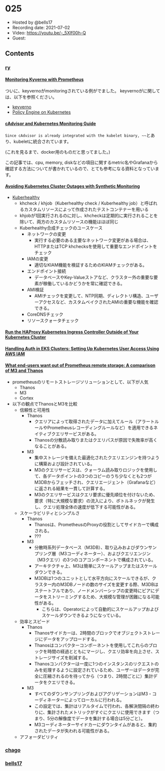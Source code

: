 # 025

- Hosted by @bells17
- Recording date: 2021-07-02
- Video: https://youtu.be/-_5Xlf00h-Q
- Guest:

## Contents

### [ry](https://twitter.com/URyo_0213)
#### [Monitoring Kyverno with Prometheus](https://nirmata.com/2021/06/18/monitoring-kyverno-with-prometheus/?utm_medium=email&_hsmi=136268628&_hsenc=p2ANqtz-8LKorO3aGxWZ3I333vWoVNs93yMD6lYS6wVzXKtyuqlzx5vm2QmMoBmImb_JCpPeVypjp7aFsYVUDzWkyefOrMylSutg&utm_content=136268628&utm_source=hs_email)

ついに、keyvernoがmonitoringされている例がでました。
keyvernoがに関しては、以下を参照ください。
- [keyverno](https://github.com/kyverno/kyverno)
- [Policy Engine on Kubernetes](https://speakerdeck.com/ry/policy-engine-on-kubernetes)

#### [cAdvisor and Kubernetes Monitoring Guide](https://www.cloudforecast.io/blog/cadvisor-and-kubernetes-monitoring-guide/?utm_medium=email&_hsmi=136268628&_hsenc=p2ANqtz-9kxHZC-21qKlC7vStJ7nZ56D0bpMNiCODTo08Ty8FqWAt05W12RedPi7ifoxxXzLOFH9WeIo4k7kJabFtiS57gMr_Vbg&utm_content=136268628&utm_source=hs_email)
`Since cAdvisor is already integrated with the kubelet binary, ~~`とあり、kubeletに統合されています。

(これを見るまで、docker用のものだと思ってました。)

この記事では、cpu, memory, diskなどの項目に関するmetric名やGrafanaから確認する方法についてが書かれているので、とても参考になる資料となっています。

#### [Avoiding Kubernetes Cluster Outages with Synthetic Monitoring](https://www.infracloud.io/blogs/avoiding-kubernetes-cluster-outages-synthetic-monitoring/?utm_medium=email&_hsmi=136268628&_hsenc=p2ANqtz-_aYVNSzzibfav2o22vVUAvukcg1dUvqw9o0EFcjlonLoltfr8Jdv51KLqd5bcrww_E8kStXOy4Q-2dIecm5dp8mhNMwA&utm_content=136268628&utm_source=hs_email)
- [Kuberhealthy](https://github.com/kuberhealthy/kuberhealthy)
  - khcheck / khjob（Kuberhealthy check / Kuberhealthy job）と呼ばれるカスタムリソースによって作成されたテストコンテナーを用いる
  - khjobが1回実行されるのに対し、khcheckは定期的に実行されることを除いて、両方のカスタムリソースの機能はほぼ同じ
  - Kuberhealthy合成チェックのユースケース
    - ネットワークの変更
      - 実行する必要のある主要なネットワーク変更がある場合は、HTTPまたはTCP khchecksを使用して重要なエンドポイントをチェック
    - IAMの変更
      - 適切なKIAM機能を検証するためのKIAMチェックがある。
    - エンドポイント接続
      - データベースやKey-Valueストアなど、クラスター外の重要な要素が稼働しているかどうかを常に確認できる。
    - AMI検証
      - AMIチェックを変更して、NTP同期、ディレクトリ構造、ユーザーアクセスなど、カスタムベイクされたAMIの重要な機能を確認できる。
    - CoreDNSチェック
    - リソースクォータチェック

#### [Run the HAProxy Kubernetes Ingress Controller Outside of Your Kubernetes Cluster](https://www.haproxy.com/blog/run-the-haproxy-kubernetes-ingress-controller-outside-of-your-kubernetes-cluster/?utm_medium=email&_hsmi=136268628&_hsenc=p2ANqtz-9HT5IOiCl6ZsXHnx30juwpMPq17EJ5U-uQkif-7d-ATXBi6mGdqlZl_doy-JexA5L3xfhHPaMb8EgmXbbwSM33FV3b0g&utm_content=136268628&utm_source=hs_email)

#### [Handling Auth in EKS Clusters: Setting Up Kubernetes User Access Using AWS IAM](https://nextlinklabs.com/insights/handling-authentication-in-EKS-clusters-kubernetes-AWS-IAM?utm_medium=email&_hsmi=136268628&_hsenc=p2ANqtz-98auBpz71i9RKXibaaCZuPssqSLvFu5XsnRJaLz_V1BgpjUtGDXhweg5wb28sgAm_Y04kVkbwc6W0jXNHSeqvhAmACEg&utm_content=136268628&utm_source=hs_email)

#### [What end-users want out of Prometheus remote storage: A comparison of M3 and Thanos](https://chronosphere.io/learn/what-end-users-want-out-of-prometheus-remote-storage-a-comparison-of-m3-and-thanos/?utm_campaign=kube-weekly&utm_medium=cncf&_hsmi=136268628&_hsenc=p2ANqtz--1ulP4sIeiU3tFwk1iw6XBnJh8bEoV_GiYDv4s-JVnYd042EyVmXAimvFPoYGOkW7cle0tzSdc4tj_1KHDH8HJdGVXxw&utm_source=newsletter)
- prometheusのリモートストレージソリューションとして、以下が人気
  - Thanos
  - M3
  - Cortex
- 以下の観点でThanosとM3を比較
  - 信頼性と可用性
    - Thanos
      - クエリアによって取得されたデータに加えてルール（アラートルールやPrometheusレコーディングルールなど）を適用できるネイティブクエリサービスがある。
      - Thanosの分散読み取りまたはクエリパスが原因で失敗率が高くなることがある。
    - M3
      - 集中ストレージを備えた最適化されたクエリエンジンを持つように構築および設計されている。
      - M3のクエリサービスは、クォーラム読み取りロジックを使用して、各データポイントの3つのコピーのうち少なくとも2つがM3DBからフェッチされ、クエリエージェント（Grafanaなど）に返される結果を一貫して計算する。
      - M3のクエリサービスはクエリ要求に優先順位を付けないため、要求（特に大規模な要求）の流入により、ボトルネックが発生し、クエリ処理全体の速度が低下する可能性がある。
  - スケーラビリティとシンプルさ
    - Thanos
      - Thanosは、PrometheusのProxyの役割としてサイドカーで構成される。
      - ???
    - M3
      - 分散時系列データベース（M3DB）、取り込みおよびダウンサンプリング層（M3コーディネーター）、およびクエリエンジン（M3クエリ）の3つのコアコンポーネントで構成されている。
      - アーキテクチャ上、M3は簡単にスケールアップまたはスケールダウンできる。 
      - M3DBは1つのユニットとして水平方向にスケールできるが、クラスター内のM3DBノードの数のサイズを変更する際、M3DBはステートフルであり、ノードメンバーシップの変更時にピアにデータをストリーミングするため、大規模な管理が困難になる可能性がある。
        - こちらは、Operatorによって自動的にスケールアップおよびスケールダウンできるようになっている。
  - 効率とスピード
    - Thanos
      - Thanosサイドカーは、2時間のブロックでオブジェクトストレージにデータをアップロードする。
      - Thanosはコンパクターコンポーネントを使用してこれらのブロックを時間の経過とともにマージし、クエリ効率を向上させ、ストレージサイズを削減する。
      - Thanosコンパクターは一度に1つのインスタンスのリクエストのみを処理するように設定されているため、ユーザーはデータが完全に圧縮されるのを待ってから（つまり、2時間ごとに）集計データをクエリできる。
    - M3
      - すべてのダウンサンプリングおよびアグリゲーションはM3・コーディネーターによってローカルに行われる。
      - この設定では、集計はリアルタイムで行われ、各解決間隔の終わりに、集計されたメトリックがすぐにクエリに使用できます（つまり、5分の解像度でデータを集計する場合は5分ごと）。
      - M3コーディネーターサイドカーにダウンタイムがあると、集約されたデータが失われる可能性がある。
  - アフォーダビリティ

### [chago](https://twitter.com/it__chago)


### [bells17](https://twitter.com/bells17_)
